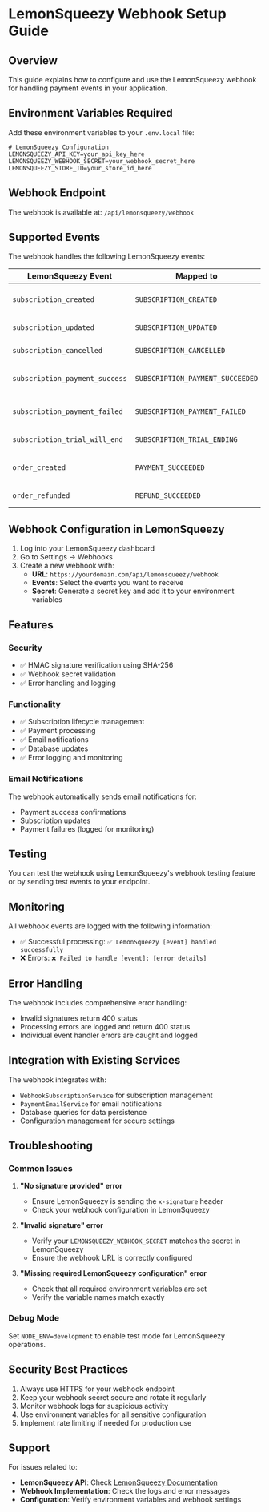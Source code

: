 # LemonSqueezy Webhook Setup Guide

## Overview
This guide explains how to configure and use the LemonSqueezy webhook for handling payment events in your application.

## Environment Variables Required

Add these environment variables to your `.env.local` file:

```env
# LemonSqueezy Configuration
LEMONSQUEEZY_API_KEY=your_api_key_here
LEMONSQUEEZY_WEBHOOK_SECRET=your_webhook_secret_here
LEMONSQUEEZY_STORE_ID=your_store_id_here
```

## Webhook Endpoint

The webhook is available at: `/api/lemonsqueezy/webhook`

## Supported Events

The webhook handles the following LemonSqueezy events:

| LemonSqueezy Event | Mapped to | Description |
|-------------------|-----------|-------------|
| `subscription_created` | `SUBSCRIPTION_CREATED` | New subscription created |
| `subscription_updated` | `SUBSCRIPTION_UPDATED` | Subscription updated |
| `subscription_cancelled` | `SUBSCRIPTION_CANCELLED` | Subscription cancelled |
| `subscription_payment_success` | `SUBSCRIPTION_PAYMENT_SUCCEEDED` | Subscription payment succeeded |
| `subscription_payment_failed` | `SUBSCRIPTION_PAYMENT_FAILED` | Subscription payment failed |
| `subscription_trial_will_end` | `SUBSCRIPTION_TRIAL_ENDING` | Trial period ending soon |
| `order_created` | `PAYMENT_SUCCEEDED` | One-time payment succeeded |
| `order_refunded` | `REFUND_SUCCEEDED` | Payment refunded |

## Webhook Configuration in LemonSqueezy

1. Log into your LemonSqueezy dashboard
2. Go to Settings → Webhooks
3. Create a new webhook with:
   - **URL**: `https://yourdomain.com/api/lemonsqueezy/webhook`
   - **Events**: Select the events you want to receive
   - **Secret**: Generate a secret key and add it to your environment variables

## Features

### Security
- ✅ HMAC signature verification using SHA-256
- ✅ Webhook secret validation
- ✅ Error handling and logging

### Functionality
- ✅ Subscription lifecycle management
- ✅ Payment processing
- ✅ Email notifications
- ✅ Database updates
- ✅ Error logging and monitoring

### Email Notifications
The webhook automatically sends email notifications for:
- Payment success confirmations
- Subscription updates
- Payment failures (logged for monitoring)

## Testing

You can test the webhook using LemonSqueezy's webhook testing feature or by sending test events to your endpoint.

## Monitoring

All webhook events are logged with the following information:
- ✅ Successful processing: `✅ LemonSqueezy [event] handled successfully`
- ❌ Errors: `❌ Failed to handle [event]: [error details]`

## Error Handling

The webhook includes comprehensive error handling:
- Invalid signatures return 400 status
- Processing errors are logged and return 400 status
- Individual event handler errors are caught and logged

## Integration with Existing Services

The webhook integrates with:
- `WebhookSubscriptionService` for subscription management
- `PaymentEmailService` for email notifications
- Database queries for data persistence
- Configuration management for secure settings

## Troubleshooting

### Common Issues

1. **"No signature provided" error**
   - Ensure LemonSqueezy is sending the `x-signature` header
   - Check your webhook configuration in LemonSqueezy

2. **"Invalid signature" error**
   - Verify your `LEMONSQUEEZY_WEBHOOK_SECRET` matches the secret in LemonSqueezy
   - Ensure the webhook URL is correctly configured

3. **"Missing required LemonSqueezy configuration" error**
   - Check that all required environment variables are set
   - Verify the variable names match exactly

### Debug Mode

Set `NODE_ENV=development` to enable test mode for LemonSqueezy operations.

## Security Best Practices

1. Always use HTTPS for your webhook endpoint
2. Keep your webhook secret secure and rotate it regularly
3. Monitor webhook logs for suspicious activity
4. Use environment variables for all sensitive configuration
5. Implement rate limiting if needed for production use

## Support

For issues related to:
- **LemonSqueezy API**: Check [LemonSqueezy Documentation](https://docs.lemonsqueezy.com/)
- **Webhook Implementation**: Check the logs and error messages
- **Configuration**: Verify environment variables and webhook settings
